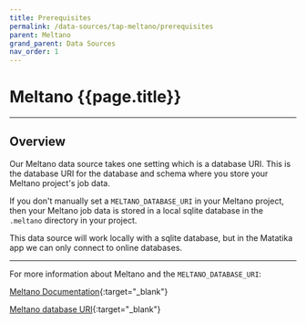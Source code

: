 ```yaml
---
title: Prerequisites
permalink: /data-sources/tap-meltano/prerequisites
parent: Meltano
grand_parent: Data Sources
nav_order: 1
---
```


# Meltano {{page.title}}

---

## Overview

Our Meltano data source takes one setting which is a database URI. This is the database URI for the database and schema where you store your Meltano project's job data.

If you don't manually set a `MELTANO_DATABASE_URI` in your Meltano project, then your Meltano job data is stored in a local sqlite database in the `.meltano` directory in your project. 

This data source will work locally with a sqlite database, but in the Matatika app we can only connect to online databases.

---

For more information about Meltano and the `MELTANO_DATABASE_URI`:

[Meltano Documentation](https://docs.meltano.com/){:target="_blank"}

[Meltano database URI](https://docs.meltano.com/reference/settings#database_uri){:target="_blank"}